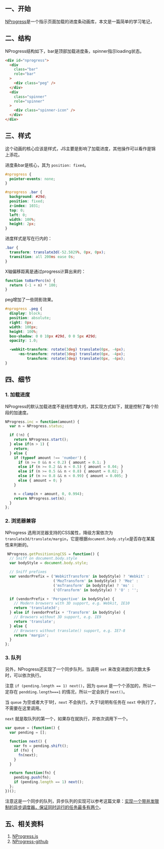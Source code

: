 ## 一、开始

[NProgress](https://ricostacruz.com/nprogress/)是一个指示页面加载的进度条动画库，本文是一篇简单的学习笔记，


## 二、结构

NProgress结构如下，bar是顶部加载进度条，spinner指示loading状态。


```html
<div id="nprogress">
  <div
    class="bar"
    role="bar"
  >
    <div class="peg" />
  </div>
  <div
    class="spinner"
    role="spinner"
  >
    <div class="spinner-icon" />
  </div>
</div>
```

## 三、样式

这个动画的核心应该是样式，JS主要是影响了加载进度，其他操作可以看作是锦上添花。

进度条bar是核心，其为 `position: fixed`。

```css
#nprogress {
  pointer-events: none;
}

#nprogress .bar {
  background: #29d;
  position: fixed;
  z-index: 1031;
  top: 0;
  left: 0;
  width: 100%;
  height: 2px;
}
```

进度样式是写在行内的：

```css
.bar {
  transform: translate3d(-52.5829%, 0px, 0px);
  transition: all 200ms ease 0s;
}
```

X轴偏移距离是通过progress计算出来的：

```js
function toBarPerc(n) {
  return (-1 + n) * 100;
}
```

peg增加了一些阴影效果。

```css
#nprogress .peg {
  display: block;
  position: absolute;
  right: 0px;
  width: 100px;
  height: 100%;
  box-shadow: 0 0 10px #29d, 0 0 5px #29d;
  opacity: 1.0;

  -webkit-transform: rotate(3deg) translate(0px, -4px);
      -ms-transform: rotate(3deg) translate(0px, -4px);
          transform: rotate(3deg) translate(0px, -4px);
}
```

## 四、细节

### 1. 加载进度

NProgress的默认加载进度不是线性增大的，其实现方式如下，就是控制了每个阶段的加速度。

```js
NProgress.inc = function(amount) {
  var n = NProgress.status;

  if (!n) {
    return NProgress.start();
  } else if(n > 1) {
    return;
  } else {
    if (typeof amount !== 'number') {
      if (n >= 0 && n < 0.2) { amount = 0.1; }
      else if (n >= 0.2 && n < 0.5) { amount = 0.04; }
      else if (n >= 0.5 && n < 0.8) { amount = 0.02; }
      else if (n >= 0.8 && n < 0.99) { amount = 0.005; }
      else { amount = 0; }
    }

    n = clamp(n + amount, 0, 0.994);
    return NProgress.set(n);
  }
};
```

### 2. 浏览器兼容

NProgress 选用浏览器支持的CSS属性，降级方案依次为`translate3d/translate/margin`，它是根据`document.body.style`是否存在某属性来判断的。

```js
 NProgress.getPositioningCSS = function() {
  // Sniff on document.body.style
  var bodyStyle = document.body.style;

  // Sniff prefixes
  var vendorPrefix = ('WebkitTransform' in bodyStyle) ? 'Webkit' :
                      ('MozTransform' in bodyStyle) ? 'Moz' :
                      ('msTransform' in bodyStyle) ? 'ms' :
                      ('OTransform' in bodyStyle) ? 'O' : '';

  if (vendorPrefix + 'Perspective' in bodyStyle) {
    // Modern browsers with 3D support, e.g. Webkit, IE10
    return 'translate3d';
  } else if (vendorPrefix + 'Transform' in bodyStyle) {
    // Browsers without 3D support, e.g. IE9
    return 'translate';
  } else {
    // Browsers without translate() support, e.g. IE7-8
    return 'margin';
  }
};
```

### 3. 队列

另外，NProgress还实现了一个同步队列，当调用 `set` 来改变进度的次数太多时，可以依次执行。

注意 `if (pending.length == 1) next()`，因为 `queue` 是一个个添加的，所以一定存在 `pendding.length===1` 的情况，所以一定会执行 `next()`。

当 `queue` 为空或者大于1时，`next` 不会执行。大于1说明有任务在 `next` 中执行了，不需要在这里调用。

`next` 就是取队列的第一个，如果存在就执行，并依次调用下一个。


```js
var queue = (function() {
  var pending = [];

  function next() {
    var fn = pending.shift();
    if (fn) {
      fn(next);
    }
  }

  return function(fn) {
    pending.push(fn);
    if (pending.length == 1) next();
  };
})();
```

注意这是一个同步的队列，异步队列的实现可以参考这篇文章：[实现一个带并发限制的异步调度器，保证同时运行的任务最多有两个](https://juejin.cn/post/7039917386589437989)。

## 五、相关资料

1. [NProgress.js](https://ricostacruz.com/nprogress/)
2. [NProgress-github](https://github.com/rstacruz/nprogress)

